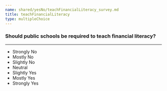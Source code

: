 ```yaml
---
name: shared/yesNo/teachFinancialLiteracy_survey.md
title: teachFinancialLiteracy
type: multipleChoice
---
```


### Should public schools be required to teach financial literacy?

---

- Strongly No
- Mostly No
- Slightly No
- Neutral
- Slightly Yes
- Mostly Yes
- Strongly Yes

